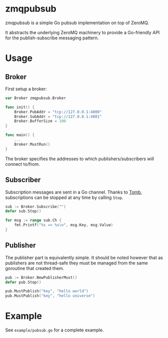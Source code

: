 # zmqpubsub

zmqpubsub is a simple Go pubsub implementation on top of ZeroMQ.

It abstracts the underlying ZeroMQ machinery to provide a Go-friendly
API for the publish-subscribe messaging pattern.

# Usage

## Broker

First setup a broker:

```Go
var Broker zmqpubsub.Broker

func init() {
	Broker.PubAddr = "tcp://127.0.0.1:4000"
	Broker.SubAddr = "tcp://127.0.0.1:4001"
	Broker.BufferSize = 100
}

func main() {
    ...
    Broker.MustRun()
}
```

The broker specifies the addresses to which publishers/subscribers 
will connect to/from.

## Subscriber

Subscription messages are sent in a Go channel. Thanks to [Tomb](
https://launchpad.net/tomb), subscriptions can be
stopped at any time by calling `Stop`.

```Go
sub := Broker.Subscribe("")
defer sub.Stop()

for msg := range sub.Ch {
    fmt.Printf("%s => %s\n", msg.Key, msg.Value)
}
```

## Publisher

The publisher part is equivalently simple. It should be noted however 
that as publishers are not thread-safe they must be managed from the 
same goroutine that created them.

```Go
pub := Broker.NewPublisherMust()
defer pub.Stop()

pub.MustPublish("key", "hello world")
pub.MustPublish("key", "hello universe")
```

# Example

See `example/pubsub.go` for a complete example.
